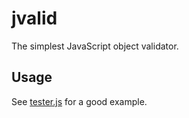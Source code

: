 # jvalid

The simplest JavaScript object validator.

## Usage

See [tester.js](./tester.js) for a good example.
